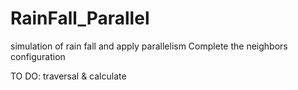 # RainFall_Parallel
simulation of rain fall and apply parallelism
Complete the neighbors configuration

TO DO:
traversal & calculate
